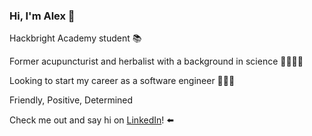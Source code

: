 ### Hi, I'm Alex 👋
Hackbright Academy student 📚

Former acupuncturist and herbalist with a background in science 👩🏻‍🔬🌿

Looking to start my career as a software engineer 👩🏻‍💻

Friendly, Positive, Determined 

Check me out and say hi on <a href="https://www.linkedin.com/in/alexlpsanchez/">LinkedIn</a>! ⬅️



